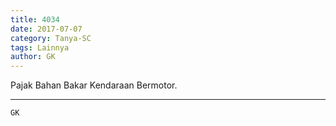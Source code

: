 ```yaml
---
title: 4034
date: 2017-07-07
category: Tanya-SC
tags: Lainnya
author: GK
---
```


Pajak Bahan Bakar Kendaraan Bermotor.

---



`GK`
